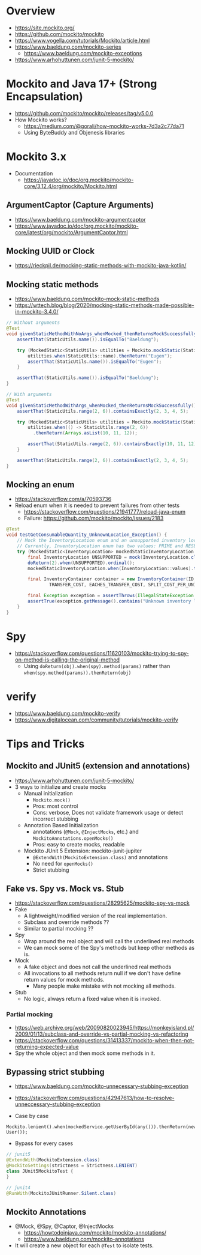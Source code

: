 # Overview

- https://site.mockito.org/
- https://github.com/mockito/mockito
- https://www.vogella.com/tutorials/Mockito/article.html
- https://www.baeldung.com/mockito-series
    + https://www.baeldung.com/mockito-exceptions
- https://www.arhohuttunen.com/junit-5-mockito/

# Mockito and Java 17+ (Strong Encapsulation)

- https://github.com/mockito/mockito/releases/tag/v5.0.0
- How Mockito works?
    + https://medium.com/@gorali/how-mockito-works-7d3a2c77da71
    + Using ByteBuddy and Objenesis libraries

# Mockito 3.x

- Documentation
    + https://javadoc.io/doc/org.mockito/mockito-core/3.12.4/org/mockito/Mockito.html

## ArgumentCaptor (Capture Arguments)

- https://www.baeldung.com/mockito-argumentcaptor
- https://www.javadoc.io/doc/org.mockito/mockito-core/latest/org/mockito/ArgumentCaptor.html

## Mocking UUID or Clock

- https://rieckpil.de/mocking-static-methods-with-mockito-java-kotlin/

## Mocking static methods

- https://www.baeldung.com/mockito-mock-static-methods
- https://wttech.blog/blog/2020/mocking-static-methods-made-possible-in-mockito-3.4.0/

```java
// Without arguments
@Test
void givenStaticMethodWithNoArgs_whenMocked_thenReturnsMockSuccessfully() {
    assertThat(StaticUtils.name()).isEqualTo("Baeldung");

    try (MockedStatic<StaticUtils> utilities = Mockito.mockStatic(StaticUtils.class)) {
        utilities.when(StaticUtils::name).thenReturn("Eugen");
        assertThat(StaticUtils.name()).isEqualTo("Eugen");
    }

    assertThat(StaticUtils.name()).isEqualTo("Baeldung");
}

// With arguments
@Test
void givenStaticMethodWithArgs_whenMocked_thenReturnsMockSuccessfully() {
    assertThat(StaticUtils.range(2, 6)).containsExactly(2, 3, 4, 5);

    try (MockedStatic<StaticUtils> utilities = Mockito.mockStatic(StaticUtils.class)) {
        utilities.when(() -> StaticUtils.range(2, 6))
          .thenReturn(Arrays.asList(10, 11, 12));

        assertThat(StaticUtils.range(2, 6)).containsExactly(10, 11, 12);
    }

    assertThat(StaticUtils.range(2, 6)).containsExactly(2, 3, 4, 5);
}
```

## Mocking an enum

- https://stackoverflow.com/a/70593736
- Reload enum when it is needed to prevent failures from other tests
    + https://stackoverflow.com/questions/21941777/reload-java-enum
    + Failure: https://github.com/mockito/mockito/issues/2183

```java
@Test
void testGetConsumableQuantity_UnknownLocation_Exception() {
    // Mock the InventoryLocation enum and an unsupported inventory location for the exception case.
    // Currently, InventoryLocation enum has two values: PRIME and RESERVE, mocked value UNSUPPORTED is added for testing.
    try (MockedStatic<InventoryLocation> mockedStaticInventoryLocation = mockStatic(InventoryLocation.class)) {
        final InventoryLocation UNSUPPORTED = mock(InventoryLocation.class);
        doReturn(2).when(UNSUPPORTED).ordinal();
        mockedStaticInventoryLocation.when(InventoryLocation::values).thenReturn(new InventoryLocation[]{InventoryLocation.PRIME, InventoryLocation.RESERVE, UNSUPPORTED});

        final InventoryContainer container = new InventoryContainer(ID, CONTAINER_TYPE, EACHES_QUANTITY, UNSUPPORTED, PARENT,
                TRANSFER_COST, EACHES_TRANSFER_COST, SPLIT_COST_PER_UNIT, SUBCONTAINERS);

        final Exception exception = assertThrows(IllegalStateException.class, () -> container.getConsumableQuantity());
        assertTrue(exception.getMessage().contains("Unknown inventory location"));
    }
}
```

# Spy

- https://stackoverflow.com/questions/11620103/mockito-trying-to-spy-on-method-is-calling-the-original-method
    + Using `doReturn(obj).when(spy).method(params)` rather than
      `when(spy.method(params)).thenReturn(obj)`

# verify

- https://www.baeldung.com/mockito-verify
- https://www.digitalocean.com/community/tutorials/mockito-verify

# Tips and Tricks

## Mockito and JUnit5 (extension and annotations)

- https://www.arhohuttunen.com/junit-5-mockito/
- 3 ways to initialize and create mocks
    + Manual initialization
        * `Mockito.mock()`
        * Pros: most control
        * Cons: verbose, Does not validate framework usage or detect incorrect stubbing
    + Annotation Based Initialization
        * annotations (`@Mock`, `@InjectMocks`, etc.) and `MockitoAnnotations.openMocks()`
        * Pros: easy to create mocks, readable
    + Mockito JUnit 5 Extension: mockito-junit-jupiter
        * `@ExtendWith(MockitoExtension.class)` and annotations
        * No need for `openMocks()`
        * Strict stubbing

## Fake vs. Spy vs. Mock vs. Stub

- https://stackoverflow.com/questions/28295625/mockito-spy-vs-mock
- Fake
    + A lightweight/modified version of the real implementation.
    + Subclass and override methods ??
    + Similar to partial mocking ??
- Spy
    + Wrap around the real object and will call the underlined real
      methods
    + We can mock some of the Spy's methods but keep other methods as
      is.
- Mock
    + A fake object and does not call the underlined real methods
    + All invocations to all methods return null if we don't have define
      return values for mock methods.
        * Many people make mistake with not mocking all methods.
- Stub
    + No logic, always return a fixed value when it is invoked.

### Partial mocking

- https://web.archive.org/web/20090820023945/https://monkeyisland.pl/2009/01/13/subclass-and-override-vs-partial-mocking-vs-refactoring
- https://stackoverflow.com/questions/31413337/mockito-when-then-not-returning-expected-value
- Spy the whole object and then mock some methods in it.

## Bypassing strict stubbing

- https://www.baeldung.com/mockito-unnecessary-stubbing-exception
- https://stackoverflow.com/questions/42947613/how-to-resolve-unneccessary-stubbing-exception

- Case by case

```
Mockito.lenient().when(mockedService.getUserById(any())).thenReturn(new User());
```

- Bypass for every cases

```java
// junit5
@ExtendWith(MockitoExtension.class)
@MockitoSettings(strictness = Strictness.LENIENT)
class JUnit5MockitoTest {
}

// junit4
@RunWith(MockitoJUnitRunner.Silent.class)
```

## Mockito Annotations

- @Mock, @Spy, @Captor, @InjectMocks
    + https://howtodoinjava.com/mockito/mockito-annotations/
    + https://www.baeldung.com/mockito-annotations
- It will create a new object for each `@Test` to isolate tests.
